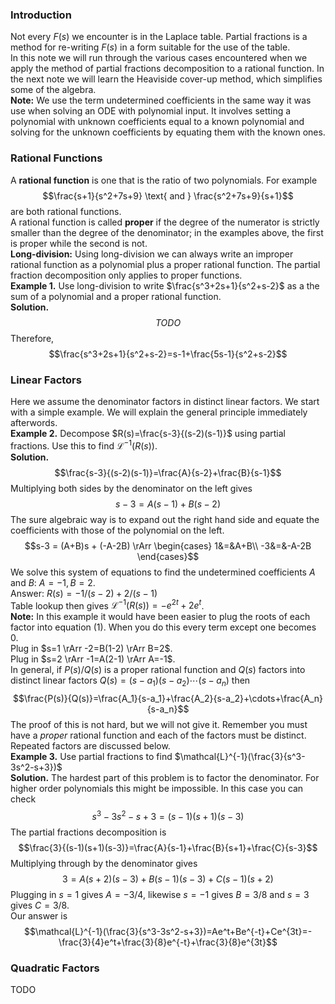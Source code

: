 ### Introduction
Not every $F(s)$ we encounter is in the Laplace table. Partial fractions is a method for re-writing $F(s)$ in a form suitable for the use of the table.  
In this note we will run through the various cases encountered when we apply the method of partial fractions decomposition to a rational function. In the next note we will learn the Heaviside cover-up method, which simplifies some of the algebra.  
**Note:** We use the term undetermined coefficients in the same way it was use when solving an ODE with polynomial input. It involves setting a polynomial with unknown coefficients equal to a known polynomial and solving for the unknown coefficients by equating them with the known ones.

### Rational Functions
A **rational function** is one that is the ratio of two polynomials. For example
$$\frac{s+1}{s^2+7s+9} \text{ and } \frac{s^2+7s+9}{s+1}$$
are both rational functions.  
A rational function is called **proper** if the degree of the numerator is strictly smaller than the degree of the denominator; in the examples above, the first is proper while the second is not.  
**Long-division:** Using long-division we can always write an improper rational function as a polynomial plus a proper rational function. The partial fraction decomposition only applies to proper functions.  
**Example 1.** Use long-division to write $\frac{s^3+2s+1}{s^2+s-2}$ as a the sum of a polynomial and a proper rational function.  
**Solution.**
$$TODO$$
Therefore,
$$\frac{s^3+2s+1}{s^2+s-2}=s-1+\frac{5s-1}{s^2+s-2}$$

### Linear Factors
Here we assume the denominator factors in distinct linear factors. We start with a simple example. We will explain the general principle immediately afterwords.  
**Example 2.** Decompose $R(s)=\frac{s-3}{(s-2)(s-1)}$ using partial fractions. Use this to find $\mathcal{L}^{-1}(R(s))$.  
**Solution.**
$$\frac{s-3}{(s-2)(s-1)}=\frac{A}{s-2}+\frac{B}{s-1}$$
Multiplying both sides by the denominator on the left gives
$$s-3 = A(s-1) + B(s-2)\tag{1}$$
The sure algebraic way is to expand out the right hand side and equate the coefficients with those of the polynomial on the left.
$$s-3 = (A+B)s + (-A-2B) \rArr \begin{cases}
1&=&A+B\\
-3&=&-A-2B
\end{cases}$$
We solve this system of equations to find the undetermined coefficients $A$ and $B$: $A = -1, B = 2$.  
Answer: $R(s)=-1/(s-2)+2/(s-1)$  
Table lookup then gives $\mathcal{L}^{-1}(R(s))=-e^{2t}+2e^t$.  
**Note:** In this example it would have been easier to plug the roots of each factor into equation $(1)$. When you do this every term except one becomes 0.  
Plug in $s=1 \rArr -2=B(1-2) \rArr B=2$.  
Plug in $s=2 \rArr -1=A(2-1) \rArr A=-1$.  
In general, if $P(s)/Q(s)$ is a proper rational function and $Q(s)$ factors into distinct linear factors $Q(s) = (s-a_1)(s-a_2)\cdots(s-a_n)$ then
$$\frac{P(s)}{Q(s)}=\frac{A_1}{s-a_1}+\frac{A_2}{s-a_2}+\cdots+\frac{A_n}{s-a_n}$$
The proof of this is not hard, but we will not give it. Remember you must have a *proper* rational function and each of the factors must be distinct. Repeated factors are discussed below.  
**Example 3.** Use partial fractions to find $\mathcal{L}^{-1}(\frac{3}{s^3-3s^2-s+3})$  
**Solution.** The hardest part of this problem is to factor the denominator. For higher order polynomials this might be impossible. In this case you can check
$$s^3-3s^2-s+3=(s-1)(s+1)(s-3)$$
The partial fractions decomposition is
$$\frac{3}{(s-1)(s+1)(s-3)}=\frac{A}{s-1}+\frac{B}{s+1}+\frac{C}{s-3}$$
Multiplying through by the denominator gives
$$3=A(s+2)(s-3)+B(s-1)(s-3)+C(s-1)(s+2)$$
Plugging in $s = 1$ gives $A = -3/4$, likewise $s = -1$ gives $B = 3/8$ and $s = 3$ gives $C = 3/8$.  
Our answer is
$$\mathcal{L}^{-1}(\frac{3}{s^3-3s^2-s+3})=Ae^t+Be^{-t}+Ce^{3t}=-\frac{3}{4}e^t+\frac{3}{8}e^{-t}+\frac{3}{8}e^{3t}$$

### Quadratic Factors
TODO
